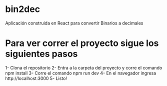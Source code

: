 # bin2dec
Aplicación construida en React para convertir Binarios a decimales

# Para ver correr el proyecto sigue los siguientes pasos

1- Clona el repositorio
2- Entra a la carpeta del proyecto y corre el comando npm install
3- Corre el comando npm run dev
4- En el navegador ingresa http://localhost:3000
5- Listo!
